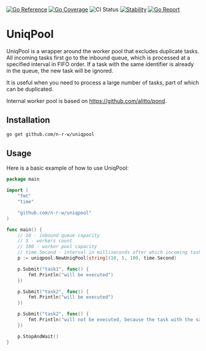 [![Go Reference](https://pkg.go.dev/badge/github.com/n-r-w/uniqpool.svg)](https://pkg.go.dev/github.com/n-r-w/uniqpool)
[![Go Coverage](https://github.com/n-r-w/uniqpool/wiki/coverage.svg)](https://raw.githack.com/wiki/n-r-w/uniqpool/coverage.html)
![CI Status](https://github.com/n-r-w/uniqpool/actions/workflows/go.yml/badge.svg)
[![Stability](http://badges.github.io/stability-badges/dist/stable.svg)](http://github.com/badges/stability-badges)
[![Go Report](https://goreportcard.com/badge/github.com/n-r-w/uniqpool)](https://goreportcard.com/badge/github.com/n-r-w/uniqpool)

# UniqPool

UniqPool is a wrapper around the worker pool that excludes duplicate tasks.
All incoming tasks first go to the inbound queue, which is processed at a specified interval in FIFO order. If a task with the same identifier is already in the queue, the new task will be ignored.

It is useful when you need to process a large number of tasks, part of which can be duplicated.

Internal worker pool is based on <https://github.com/alitto/pond>.

## Installation

```bash
go get github.com/n-r-w/uniqpool
```

## Usage

Here is a basic example of how to use UniqPool:

```go
package main

import (
    "fmt"
    "time"

    "github.com/n-r-w/uniqpool"
)

func main() {
    // 10 - inbound queue capacity
    // 5 - workers count
    // 100 - worker pool capacity
    // time.Second - interval in milliseconds after which incoming tasks will be sent to the worker pool
    p := uniqpool.NewUniqPool[string](10, 5, 100, time.Second)

    p.Submit("task1", func() {
        fmt.Println("will be executed")
    })

    p.Submit("task2", func() {
        fmt.Println("will be executed")
    })

    p.Submit("task2", func() {
        fmt.Println("will not be executed, because the task with the same identifier has already in the queue")
    })

    p.StopAndWait()
}
```
